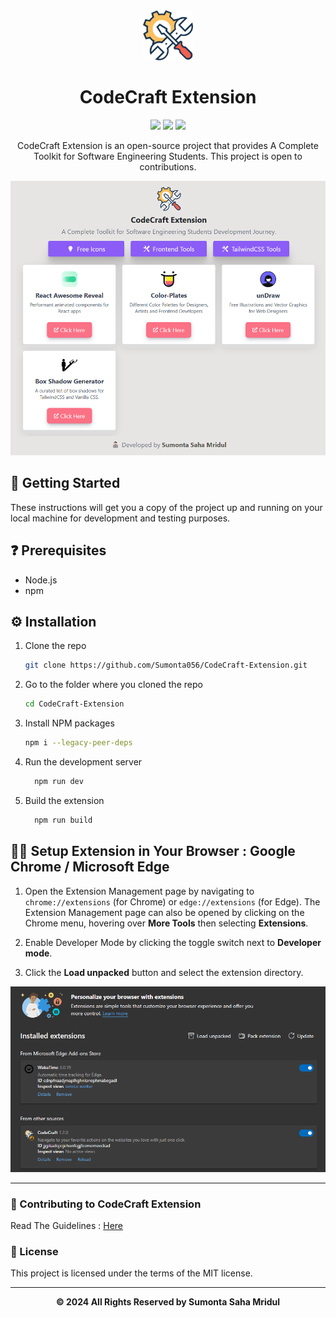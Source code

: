 <div align ="center">
  <img src="./public/tools.png" width="80px"><h1>CodeCraft Extension</h1>

![](https://img.shields.io/badge/React-20232A?style=for-the-badge&logo=react&logoColor=61DAFB)
![](https://img.shields.io/badge/Tailwind_CSS-38B2AC?style=for-the-badge&logo=tailwind-css&logoColor=whitee)
![](https://img.shields.io/badge/Node.js-43853D?style=for-the-badge&logo=node.js&logoColor=white)

CodeCraft Extension is an open-source project that provides A Complete Toolkit for Software Engineering Students. This project is open to contributions.

![alt text](./assets/image.png)

</div>

## 📝 Getting Started

These instructions will get you a copy of the project up and running on your local machine for development and testing purposes.

## ❓ Prerequisites

- Node.js
- npm

## ⚙️ Installation

1. Clone the repo
   ```bash
   git clone https://github.com/Sumonta056/CodeCraft-Extension.git
   ```
2. Go to the folder where you cloned the repo
   ```bash
   cd CodeCraft-Extension
   ```
3. Install NPM packages
   ```bash
   npm i --legacy-peer-deps
   ```
4. Run the development server
   ```bash
     npm run dev
   ```
5. Build the extension
   ```bash
     npm run build
   ```

## ✍🏻 Setup Extension in Your Browser : Google Chrome / Microsoft Edge

1. Open the Extension Management page by navigating to `chrome://extensions` (for Chrome) or `edge://extensions` (for Edge). The Extension Management page can also be opened by clicking on the Chrome menu, hovering over **More Tools** then selecting **Extensions**.

2. Enable Developer Mode by clicking the toggle switch next to **Developer mode**.

3. Click the **Load unpacked** button and select the extension directory.

![alt text](./assets/image-1.png)

<hr>

### 🛂 Contributing to CodeCraft Extension

Read The Guidelines : <a href="https://github.com/Sumonta056/GitHub-Follower-Notification-Action-Bot/blob/main/Contribution.md">Here</a>

### 🔖 License

This project is licensed under the terms of the MIT license.

<hr>

<div align="center">
<strong>&copy; 2024 All Rights Reserved by Sumonta Saha Mridul</strong>
</div>
